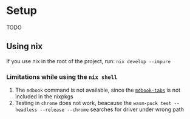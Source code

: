 # Setup

TODO

## Using nix

If you use nix in the root of the project, run: `nix develop --impure`

### Limitations while using the `nix shell`

1. The `mdbook` command is not available, since the [`mdbook-tabs`](https://crates.io/crates/mdbook-tabs) is not included
   in the nixpkgs
2. Testing in `chrome` does not work, beacause the `wasm-pack test --headless --release --chrome` searches for driver under
   wrong path